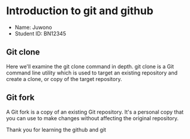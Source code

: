 # Introduction to git and github

- Name: Juwono
- Student ID: BN12345

## Git clone

Here we'll examine the git clone command in depth. git clone is a Git command line utility which is used to target an existing repository and create a clone, or copy of the target repository.

## Git fork

A Git fork is a copy of an existing Git repository. It's a personal copy that you can use to make changes without affecting the original repository.

Thank you for learning the github and git
